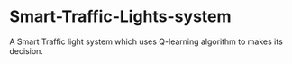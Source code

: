 # Smart-Traffic-Lights-system
A Smart Traffic light system which uses Q-learning algorithm to makes its decision.
